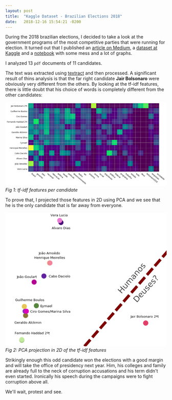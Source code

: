 ```yaml
---
layout: post
title:  "Kaggle Dataset - Brazilian Elections 2018"
date:   2018-12-16 15:54:21 -0200
---
```

During the 2018 brazilian elections, I decided to take a look at the government programs
of the most competitive parties that were running for election. It turned out that
I published an [article on Medium](https://medium.com/@luizamaral306/deus-ou-quinta-s%C3%A9rie-fa0e4e81694d),
a [dataset at Kaggle](https://www.kaggle.com/armlessjohn404/planos-de-governo-eleies-presidenciais-2018/home)
and a [notebook](https://github.com/luxedo/planos-de-governo/blob/master/Planos%20de%20Governo.ipynb)
with some mess and a lot of graphs.

I analyzed 13 `pdf` documents of 11 candidates.
<!--more-->
The text was extracted using [textract](https://textract.readthedocs.io/en/stable/python_package.html)
and then processed. A significant result of thins analysis is that the far right
candidate **Jair Bolsonaro** were obviously very different from the others. By looking
at the tf-idf features, there is little doubt that his choice of words is completely
different from the other candidates:

<!-- ![kaggle dataset 1](/assets/img/kaggle-dataset-1.png) -->
<!-- ![kaggle dataset 2](/assets/img/kaggle-dataset-2.png) -->
![kaggle dataset 3](/assets/img/kaggle-dataset-3.png)
*Fig 1: tf-idf features per candidate*

To prove that, I projected those features in 2D using PCA and we see that he is
the only candidate that is far away from everyone.

![kaggle dataset 4](/assets/img/kaggle-dataset-4.png)
*Fig 2: PCA projection in 2D of the tf-idf features*

Strikingly enough this odd candidate won the elections with a good margin and will
take the office of presidency next year. Him, his colleges and family are already
full to the neck of corruption accusations and his term didn't even started. Ironically
his speech during the campaigns were to fight corruption above all.

We'll wait, protest and see.
